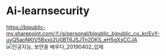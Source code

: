 # Ai-learnsecurity

https://bjpublic-my.sharepoint.com/:f:/g/personal/bjpublic_bjpublic_co_kr/EvY-uyQ5aoNKtV5Bxxjj2U0BT6JSJTn2DKS_eH5gXsCCJA
![인공지능, 보안을 배우다_20190402_입체](https://user-images.githubusercontent.com/21074282/55699760-5216af00-5a07-11e9-86a9-98ac2ffe3246.jpg)
